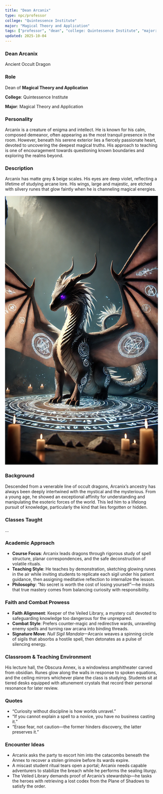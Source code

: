 ```yaml
---
title: "Dean Arcanix"
type: npc/professor
college: "Quintessence Institute"
major: "Magical Theory and Application"
tags: ["professor", "dean", "college: Quintessence Institute", "major: Magical Theory and Application","variant:occult"]
updated: 2025-10-04
---
```


### Dean Arcanix

Ancient Occult Dragon

### Role

Dean of **Magical Theory and Application**

**College**: Quintessence Institute

**Major**: Magical Theory and Application

### Personality

Arcanix is a creature of enigma and intellect. He is known for his calm, composed demeanor, often appearing as the most tranquil presence in the room. However, beneath his serene exterior lies a fiercely passionate heart, devoted to uncovering the deepest magical truths. His approach to teaching is one of encouragement towards questioning known boundaries and exploring the realms beyond.

### Description

Arcanix has matte grey & beige scales. His eyes are deep violet, reflecting a lifetime of studying arcane lore. His wings, large and majestic, are etched with silvery runes that glow faintly when he is channeling magical energies.

![E6E7F6C8-B3A2-4738-B59D-096DFE88F121](/assets/images/E6E7F6C8-B3A2-4738-B59D-096DFE88F121.webp)

### Background

Descended from a venerable line of occult dragons, Arcanix’s ancestry has always been deeply intertwined with the mystical and the mysterious. From a young age, he showed an exceptional affinity for understanding and manipulating the esoteric forces of the world. This led him to a lifelong pursuit of knowledge, particularly the kind that lies forgotten or hidden.

### Classes Taught

...

### Academic Approach

- **Course Focus**: Arcanix leads dragons through rigorous study of spell structure, planar correspondences, and the safe deconstruction of volatile rituals.
- **Teaching Style**: He teaches by demonstration, sketching glowing runes in the air while inviting students to replicate each sigil under his patient guidance, then assigning meditative reflection to internalize the lesson.
- **Philosophy**: “No secret is worth the cost of losing yourself”—he insists that true mastery comes from balancing curiosity with responsibility.

### Faith and Combat Prowess

- **Faith Alignment**: Keeper of the Veiled Library, a mystery cult devoted to safeguarding knowledge too dangerous for the unprepared.
- **Combat Style**: Prefers counter-magic and redirective wards, unraveling enemy spells and turning raw arcana into binding threads.
- **Signature Move**: *Null Sigil Mandala*—Arcanix weaves a spinning circle of sigils that absorbs a hostile spell, then detonates as a pulse of silencing energy.

### Classroom & Teaching Environment

His lecture hall, the Obscura Annex, is a windowless amphitheater carved from obsidian. Runes glow along the walls in response to spoken equations, and the ceiling mirrors whichever plane the class is studying. Students sit at tiered desks equipped with attunement crystals that record their personal resonance for later review.

### Quotes

- “Curiosity without discipline is how worlds unravel.”
- “If you cannot explain a spell to a novice, you have no business casting it.”
- “Erase fear, not caution—the former hinders discovery, the latter preserves it.”

### Encounter Ideas

- Arcanix asks the party to escort him into the catacombs beneath the Annex to recover a stolen grimoire before its wards expire.
- A miscast student ritual tears open a portal; Arcanix needs capable adventurers to stabilize the breach while he performs the sealing liturgy.
- The Veiled Library demands proof of Arcanix’s stewardship—he tasks the heroes with retrieving a lost codex from the Plane of Shadows to satisfy the order.
